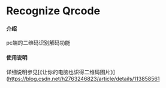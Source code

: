 # Recognize Qrcode

#### 介绍
pc端的二维码识别解码功能


#### 使用说明

详细说明参见[《让你的电脑也识得二维码图片》](https://blog.csdn.net/h2763246823/article/details/113858561
